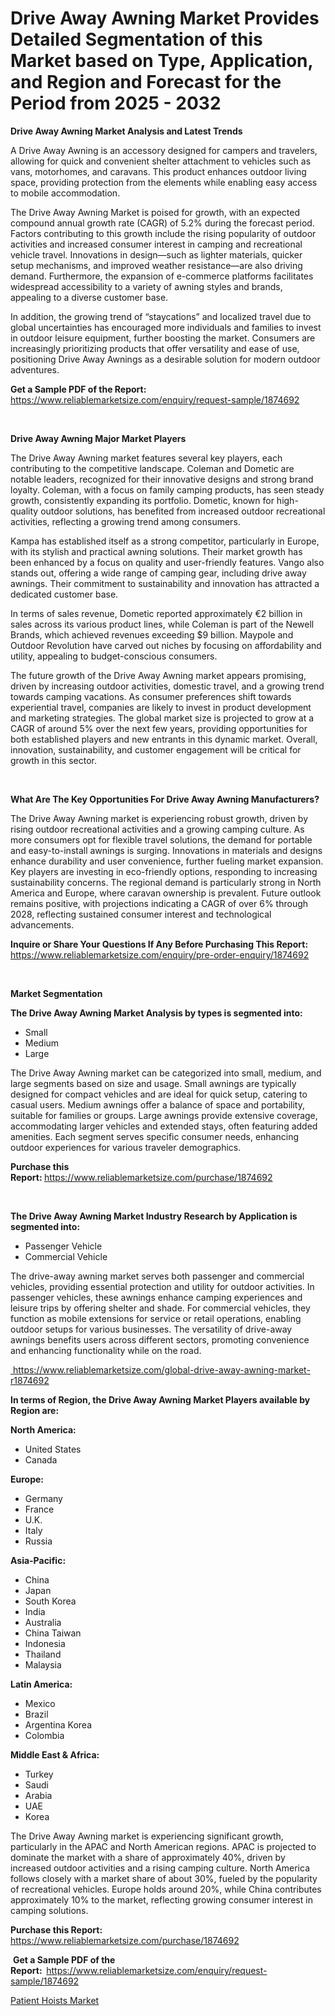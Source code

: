 <p><h1>Drive Away Awning Market Provides Detailed Segmentation of this Market based on Type, Application, and Region and Forecast for the Period from 2025 - 2032</h1></p><p><strong>Drive Away Awning Market Analysis and Latest Trends</strong></p>
<p><p>A Drive Away Awning is an accessory designed for campers and travelers, allowing for quick and convenient shelter attachment to vehicles such as vans, motorhomes, and caravans. This product enhances outdoor living space, providing protection from the elements while enabling easy access to mobile accommodation.</p><p>The Drive Away Awning Market is poised for growth, with an expected compound annual growth rate (CAGR) of 5.2% during the forecast period. Factors contributing to this growth include the rising popularity of outdoor activities and increased consumer interest in camping and recreational vehicle travel. Innovations in design—such as lighter materials, quicker setup mechanisms, and improved weather resistance—are also driving demand. Furthermore, the expansion of e-commerce platforms facilitates widespread accessibility to a variety of awning styles and brands, appealing to a diverse customer base.</p><p>In addition, the growing trend of “staycations” and localized travel due to global uncertainties has encouraged more individuals and families to invest in outdoor leisure equipment, further boosting the market. Consumers are increasingly prioritizing products that offer versatility and ease of use, positioning Drive Away Awnings as a desirable solution for modern outdoor adventures.</p></p>
<p><strong>Get a Sample PDF of the Report:&nbsp;</strong> <a href="https://www.reliablemarketsize.com/enquiry/request-sample/1874692?utm_campaign=2255&utm_medium=2&utm_source=Github&utm_content=ia&utm_term=09022025&utm_id=drive-away-awning">https://www.reliablemarketsize.com/enquiry/request-sample/1874692</a></p>
<p>&nbsp;</p>
<p><strong>Drive Away Awning Major Market Players</strong></p>
<p><p>The Drive Away Awning market features several key players, each contributing to the competitive landscape. Coleman and Dometic are notable leaders, recognized for their innovative designs and strong brand loyalty. Coleman, with a focus on family camping products, has seen steady growth, consistently expanding its portfolio. Dometic, known for high-quality outdoor solutions, has benefited from increased outdoor recreational activities, reflecting a growing trend among consumers.</p><p>Kampa has established itself as a strong competitor, particularly in Europe, with its stylish and practical awning solutions. Their market growth has been enhanced by a focus on quality and user-friendly features. Vango also stands out, offering a wide range of camping gear, including drive away awnings. Their commitment to sustainability and innovation has attracted a dedicated customer base.</p><p>In terms of sales revenue, Dometic reported approximately €2 billion in sales across its various product lines, while Coleman is part of the Newell Brands, which achieved revenues exceeding $9 billion. Maypole and Outdoor Revolution have carved out niches by focusing on affordability and utility, appealing to budget-conscious consumers.</p><p>The future growth of the Drive Away Awning market appears promising, driven by increasing outdoor activities, domestic travel, and a growing trend towards camping vacations. As consumer preferences shift towards experiential travel, companies are likely to invest in product development and marketing strategies. The global market size is projected to grow at a CAGR of around 5% over the next few years, providing opportunities for both established players and new entrants in this dynamic market. Overall, innovation, sustainability, and customer engagement will be critical for growth in this sector.</p></p>
<p>&nbsp;</p>
<p><strong>What Are The Key Opportunities For Drive Away Awning Manufacturers?</strong></p>
<p><p>The Drive Away Awning market is experiencing robust growth, driven by rising outdoor recreational activities and a growing camping culture. As more consumers opt for flexible travel solutions, the demand for portable and easy-to-install awnings is surging. Innovations in materials and designs enhance durability and user convenience, further fueling market expansion. Key players are investing in eco-friendly options, responding to increasing sustainability concerns. The regional demand is particularly strong in North America and Europe, where caravan ownership is prevalent. Future outlook remains positive, with projections indicating a CAGR of over 6% through 2028, reflecting sustained consumer interest and technological advancements.</p></p>
<p><strong>Inquire or Share Your Questions If Any Before Purchasing This Report:</strong> <a href="https://www.reliablemarketsize.com/enquiry/pre-order-enquiry/1874692?utm_campaign=2255&utm_medium=2&utm_source=Github&utm_content=ia&utm_term=09022025&utm_id=drive-away-awning">https://www.reliablemarketsize.com/enquiry/pre-order-enquiry/1874692</a></p>
<p>&nbsp;</p>
<p><strong>Market Segmentation</strong></p>
<p><strong>The Drive Away Awning Market Analysis by types is segmented into:</strong></p>
<p><ul><li>Small</li><li>Medium</li><li>Large</li></ul></p>
<p><p>The Drive Away Awning market can be categorized into small, medium, and large segments based on size and usage. Small awnings are typically designed for compact vehicles and are ideal for quick setup, catering to casual users. Medium awnings offer a balance of space and portability, suitable for families or groups. Large awnings provide extensive coverage, accommodating larger vehicles and extended stays, often featuring added amenities. Each segment serves specific consumer needs, enhancing outdoor experiences for various traveler demographics.</p></p>
<p><strong>Purchase this Report:&nbsp;</strong><a href="https://www.reliablemarketsize.com/purchase/1874692?utm_campaign=2255&utm_medium=2&utm_source=Github&utm_content=ia&utm_term=09022025&utm_id=drive-away-awning">https://www.reliablemarketsize.com/purchase/1874692</a></p>
<p>&nbsp;</p>
<p><strong>The Drive Away Awning Market Industry Research by Application is segmented into:</strong></p>
<p><ul><li>Passenger Vehicle</li><li>Commercial Vehicle</li></ul></p>
<p><p>The drive-away awning market serves both passenger and commercial vehicles, providing essential protection and utility for outdoor activities. In passenger vehicles, these awnings enhance camping experiences and leisure trips by offering shelter and shade. For commercial vehicles, they function as mobile extensions for service or retail operations, enabling outdoor setups for various businesses. The versatility of drive-away awnings benefits users across different sectors, promoting convenience and enhancing functionality while on the road.</p></p>
<p><a href="https://www.reliablemarketsize.com/global-drive-away-awning-market-r1874692?utm_campaign=2255&utm_medium=2&utm_source=Github&utm_content=ia&utm_term=09022025&utm_id=drive-away-awning">&nbsp;https://www.reliablemarketsize.com/global-drive-away-awning-market-r1874692</a></p>
<p><strong>In terms of Region, the Drive Away Awning Market Players available by Region are:</strong></p>
<p>
    <p> <strong> North America: </strong>
        <ul>
            <li>United States</li>
            <li>Canada</li>
        </ul>
        </p> 
    <p> <strong> Europe: </strong>
        <ul>
            <li>Germany</li>
            <li>France</li>
            <li>U.K.</li>
            <li>Italy</li>
            <li>Russia</li>
        </ul>
        </p> 
    <p> <strong> Asia-Pacific: </strong>
        <ul>
            <li>China</li>
            <li>Japan</li>
            <li>South Korea</li>
            <li>India</li>
            <li>Australia</li>
            <li>China Taiwan</li>
            <li>Indonesia</li>
            <li>Thailand</li>
            <li>Malaysia</li>
        </ul>
        </p> 
    <p> <strong> Latin America: </strong>
        <ul>
            <li>Mexico</li>
            <li>Brazil</li>
            <li>Argentina Korea</li>
            <li>Colombia</li>
        </ul>
        </p> 
    <p> <strong> Middle East & Africa: </strong>
        <ul>
            <li>Turkey</li>
            <li>Saudi</li>
            <li>Arabia</li>
            <li>UAE</li>
            <li>Korea</li>
        </ul>
    </p>
    </p>
<p><p>The Drive Away Awning market is experiencing significant growth, particularly in the APAC and North American regions. APAC is projected to dominate the market with a share of approximately 40%, driven by increased outdoor activities and a rising camping culture. North America follows closely with a market share of about 30%, fueled by the popularity of recreational vehicles. Europe holds around 20%, while China contributes approximately 10% to the market, reflecting growing consumer interest in camping solutions.</p></p>
<p><strong>Purchase this Report: </strong><a href="https://www.reliablemarketsize.com/purchase/1874692?utm_campaign=2255&utm_medium=2&utm_source=Github&utm_content=ia&utm_term=09022025&utm_id=drive-away-awning">https://www.reliablemarketsize.com/purchase/1874692</a></p>
<p>&nbsp;<strong>Get a Sample PDF of the Report:&nbsp;&nbsp;</strong><a href="https://www.reliablemarketsize.com/enquiry/request-sample/1874692?utm_campaign=2255&utm_medium=2&utm_source=Github&utm_content=ia&utm_term=09022025&utm_id=drive-away-awning">https://www.reliablemarketsize.com/enquiry/request-sample/1874692</a></p>
<p><strong></strong></p>
<p><p><a href="https://github.com/kbollin866/Market-Research-Report-List-1/blob/main/patient-hoists-market.md?utm_campaign=2255&utm_medium=2&utm_source=Github&utm_content=ia&utm_term=09022025&utm_id=drive-away-awning">Patient Hoists Market</a></p></p>